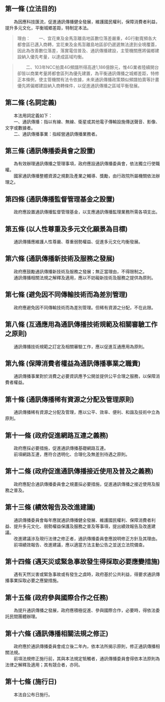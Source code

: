 第一條 (立法目的)
-----------------
　　為因應科技匯流，促進通訊傳播健全發展，維護國民權利，保障消費者利益，提升多元文化，平衡城鄉差距，特制定本法。  
> 理由：　　一、宜花東及金馬澎離島地區數位落差嚴重，4G行動寬頻各大都會區已邁入商轉，宜花東及金馬澎離島地區卻仍遲遲無法達到全境覆蓋，因此為改善數位落差，落實電信普及、通訊傳播建設，主管機關應將偏鄉建設納入優先考量，以達成區域均衡。

> 　　二、103年NCC拍賣4G頻譜所得高達1,186億餘元，惟4G業者陸續開台卻皆以商業考量將都會區列為優先建置，為平衡通訊傳播之城鄉差距，特修正本條例，使主管機關有法令依據，未來通訊傳播政策類似頻譜拍賣等計畫優先將偏鄉建設納入商轉條件，以促進通訊傳播之區域平衡發展。



第二條 (名詞定義)
-----------------
　　本法用詞定義如下：  
　　一、通訊傳播：指以有線、無線、衛星或其他電子傳輸設施傳送聲音、影像、文字或數據者。  
　　二、通訊傳播事業：指經營通訊傳播業務者。  


第三條 (通訊傳播委員會之設置)
-----------------------------
　　為有效辦理通訊傳播之管理事項，政府應設通訊傳播委員會，依法獨立行使職權。  
　　國家通訊傳播整體資源之規劃及產業之輔導、獎勵，由行政院所屬機關依法辦理之。  


第四條 (通訊傳播監督管理基金之設置)
-----------------------------------
　　政府應設置通訊傳播監督管理基金，以支應通訊傳播監理業務所需各項支出。  


第五條 (以人性尊重及多元文化願景為目標)
---------------------------------------
　　通訊傳播應維護人性尊嚴、尊重弱勢權益、促進多元文化均衡發展。  


第六條 (通訊傳播新技術及服務之發展)
-----------------------------------
　　政府應鼓勵通訊傳播新技術及服務之發展；無正當理由，不得限制之。  
　　通訊傳播相關法規之解釋及適用，應以不妨礙新技術及服務之提供為原則。  


第七條 (避免因不同傳輸技術而為差別管理)
---------------------------------------
　　政府應避免因不同傳輸技術而為差別管理。但稀有資源之分配，不在此限。  


第八條 (互通應用為通訊傳播技術規範及相關審驗工作之原則)
-------------------------------------------------------
　　通訊傳播技術規範之訂定及相關審驗工作，應以促進互通應用為原則。  


第九條 (保障消費者權益為通訊傳播事業之職責)
-------------------------------------------
　　通訊傳播事業對於消費之必要資訊應予公開並提供公平合理之服務，以保障消費者權益。  


第十條 (通訊傳播稀有資源之分配及管理原則)
-----------------------------------------
　　通訊傳播稀有資源之分配及管理，應以公平、效率、便利、和諧及技術中立為原則。  


第十一條 (政府促進網路互連之義務)
---------------------------------
　　政府應採必要措施，促進通訊傳播基礎網路互連。  
　　前項網路互連，應符合透明化、合理化及無差別待遇之原則。  


第十二條 (政府促進通訊傳播接近使用及普及之義務)
-----------------------------------------------
　　政府應配合通訊傳播委員會之規畫採必要措施，促進通訊傳播之接近使用及服務之普及。  


第十三條 (績效報告及改進建議)
-----------------------------
　　通訊傳播委員會每年應就通訊傳播健全發展、維護國民權利、保障消費者利益、提升多元文化、弱勢權益保護及服務之普及等事項，提出績效報告及改進建議。  
　　改進建議涉及現行法律之修正者，通訊傳播委員會應說明修正方針及其理由。  
　　前項績效報告、改進建議，應以適當方法主動公告之並送立法院備查。  


第十四條 (遇天災或緊急事故發生得採取必要應變措施)
-------------------------------------------------
　　遇有天然災害或緊急事故或有發生之虞時，政府基於公共利益，得要求通訊傳播事業採取必要之應變措施。  


第十五條 (政府參與國際合作之任務)
---------------------------------
　　為提升通訊傳播之發展，政府應積極促進、參與國際合作，必要時，得依法委託民間團體辦理。  


第十六條 (通訊傳播相關法規之修正)
---------------------------------
　　政府應於通訊傳播委員會成立後二年內，依本法所揭示原則，修正通訊傳播相關法規。  
　　前項法規修正施行前，其與本法規定牴觸者，通訊傳播委員會得依本法原則為法律之解釋及適用；其有競合者，亦同。  


第十七條 (施行日)
-----------------
　　本法自公布日施行。